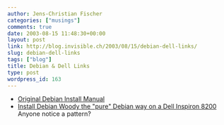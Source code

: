 ```yaml
---
author: Jens-Christian Fischer
categories: ["musings"]
comments: true
date: 2003-08-15 11:48:30+00:00
layout: post
link: http://blog.invisible.ch/2003/08/15/debian-dell-links/
slug: debian-dell-links
tags: ["blog"]
title: Debian & Dell Links
type: post
wordpress_id: 163
---
```


  * [Original Debian Install Manual](http://www.debian.org/releases/stable/i386/install.en.html)
  * [Install Debian Woody the "pure" Debian way on a Dell Inspiron 8200](http://rain.prohosting.com/qmatrix1/DebianDell8200/)
Anyone notice a pattern?
